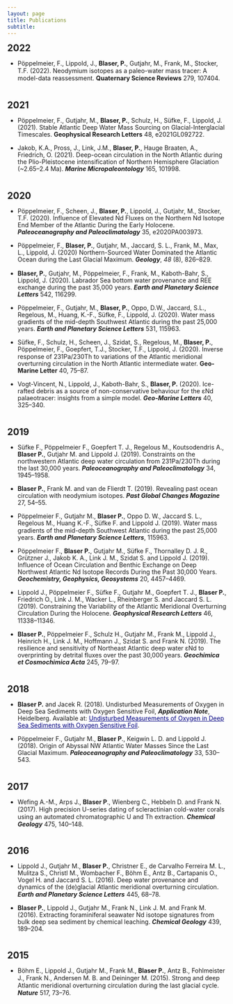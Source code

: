 ```yaml
---
layout: page
title: Publications
subtitle: 
---
```


<title></title>

<style type="text/css">
 @page { size: 21cm 29.7cm; margin: 2cm }
 td p { margin-top: 0.14cm; margin-bottom: 0.14cm; color: #000000; text-align: left; background: transparent; text-decoration: none }
 td p.western { font-family: "Liberation Serif", serif; font-size: 12pt; font-style: normal; font-weight: normal }
 td p.cjk { font-size: 12pt; font-style: normal; font-weight: normal }
 td p.ctl { font-size: 12pt; font-style: normal; font-weight: normal }
 h2 { margin-top: 0.25cm; margin-bottom: 0.25cm; background: transparent; page-break-before: auto; page-break-after: avoid }
 h2.western { font-family: "Liberation Sans", sans-serif; font-size: 15pt; font-weight: bold }
 h2.cjk { font-family: "Microsoft YaHei"; font-size: 16pt; font-weight: bold }
 h2.ctl { font-family: "Lucida Sans"; font-size: 16pt; font-weight: bold }
 h1 { margin-top: 0.55cm; margin-bottom: 0.22cm; background: transparent; page-break-before: auto; page-break-after: avoid }
 h1.western { font-family: "Liberation Sans", sans-serif; font-size: 17pt; font-weight: bold }
 h1.cjk { font-family: "Microsoft YaHei"; font-size: 18pt; font-weight: bold }
 h1.ctl { font-family: "Lucida Sans"; font-size: 18pt; font-weight: bold }
 dd { margin-left: 1cm; margin-bottom: 0.25cm; line-height: 115%; background: transparent }
 p { margin-bottom: 0.25cm; line-height: 115%; background: transparent; page-break-before: auto }
 strong { font-weight: bold }
 cite { font-style: italic }
 a:visited { color: #800000; so-language: zxx; text-decoration: underline }
 a:link { color: #000080; so-language: zxx; text-decoration: underline }
 </style>

## 2022

- Pöppelmeier, F., Lippold, J., **Blaser, P.**, Gutjahr, M., Frank, M., Stocker, T.F. (2022).
   Neodymium isotopes as a paleo-water mass tracer: A model-data reassessment. **Quaternary Science Reviews** 279, 107404.

<br>

## 2021

- Pöppelmeier, F., Gutjahr, M., **Blaser, P.**, Schulz, H., Süfke, F., Lippold, J. (2021).
   Stable Atlantic Deep Water Mass Sourcing on Glacial-Interglacial Timescales. **Geophysical Research Letters** 48, e2021GL092722.

- Jakob, K.A., Pross, J., Link, J.M., **Blaser, P.**, Hauge Braaten, A., Friedrich, O. (2021). Deep-ocean circulation in the North Atlantic during the Plio-Pleistocene intensification of Northern Hemisphere Glaciation (~2.65–2.4 Ma). ***Marine Micropaleontology*** 165, 101998.

<br>

## 2020

- Pöppelmeier, F., Scheen, J., **Blaser, P.**, Lippold, J., Gutjahr, M., Stocker, T.F. (2020). Influence of Elevated Nd Fluxes on the Northern Nd Isotope End Member of the Atlantic During the Early Holocene. ***Paleoceanography and Paleoclimatology*** 35, e2020PA003973.

- Pöppelmeier, F., **Blaser, P.**, Gutjahr, M., Jaccard, S. L., Frank, M., Max, L., Lippold, J. (2020) Northern-Sourced Water Dominated the Atlantic Ocean during
   the Last Glacial Maximum. ***Geology***, *48* (8), 826–829.

- **Blaser, P.**, Gutjahr, M., Pöppelmeier, F., Frank, M., Kaboth-Bahr, S., Lippold, J. (2020). Labrador Sea bottom water provenance and REE exchange during the past 35,000 years. ***Earth and Planetary Science Letters*** 542, 116299.

- Pöppelmeier, F., Gutjahr, M., **Blaser, P.**, Oppo, D.W., Jaccard, S.L., Regelous, M., Huang, K.-F., Süfke, F., Lippold, J. (2020). Water mass gradients of the mid-depth Southwest Atlantic during the past 25,000 years. ***Earth and Planetary Science Letters*** 531, 115963.

- Süfke, F., Schulz, H., Scheen, J., Szidat, S., Regelous, M., **Blaser, P.**, Pöppelmeier, F., Goepfert, T.J., Stocker, T.F., Lippold, J. (2020). Inverse response of 231Pa/230Th to variations of the Atlantic meridional overturning circulation in the North Atlantic intermediate water. **Geo-Marine Letter** 40, 75–87.

- Vogt-Vincent, N., Lippold, J., Kaboth-Bahr, S., **Blaser, P.** (2020). Ice-rafted debris as a source of non-conservative behaviour for the εNd palaeotracer: insights from a simple model. ***Geo-Marine Letters*** 40, 325–340.

<br>

## 2019

- Süfke F., Pöppelmeier F., Goepfert T. J., Regelous M., Koutsodendris A., **Blaser
   P.**, Gutjahr M. and Lippold J. (2019). Constraints on the northwestern Atlantic deep water circulation from 231Pa/230Th during the last 30,000 years. ***Paleoceanography and Paleoclimatology*** 34, 1945–1958.

- **Blaser P.**, Frank M. and van de Flierdt T. (2019). Revealing past ocean circulation with neodymium isotopes. ***Past Global Changes Magazine*** 27, 54–55.

- Pöppelmeier F., Gutjahr M., **Blaser P.**, Oppo D. W., Jaccard S. L., Regelous M., Huang K.-F., Süfke F. and Lippold J. (2019). Water mass gradients of the mid-depth Southwest Atlantic during the past 25,000 years. ***Earth and Planetary Science   Letters***, 115963.

- Pöppelmeier F., **Blaser P.**, Gutjahr M., Süfke F., Thornalley D. J. R., Grützner J., Jakob K. A., Link J. M., Szidat S. and Lippold J. (2019). Influence of Ocean Circulation and Benthic Exchange on Deep Northwest Atlantic Nd Isotope Records During the Past 30,000 Years. ***Geochemistry, Geophysics, Geosystems*** 20, 4457–4469.

- Lippold J., Pöppelmeier F., Süfke F., Gutjahr M., Goepfert T. J., **Blaser P.**, Friedrich O., Link J. M., Wacker L., Rheinberger S. and Jaccard S. L. (2019). Constraining the Variability of the Atlantic Meridional Overturning Circulation During the Holocene. ***Geophysical Research Letters*** 46, 11338–11346.

- **Blaser P.**, Pöppelmeier F., Schulz H., Gutjahr M., Frank M., Lippold J., Heinrich H., Link J. M., Hoffmann J., Szidat S. and Frank N. (2019). The resilience and sensitivity of Northeast Atlantic deep water εNd to overprinting by detrital fluxes over the past 30,000 years. ***Geochimica et Cosmochimica Acta*** 245, 79–97.

<br>

## 2018

- **Blaser P.** and Jacek R. (2018). Undisturbed Measurements of Oxygen in Deep Sea Sediments with Oxygen Sensitive Foil, ***Application Note***, Heidelberg. Available at:
   [Undisturbed Measurements of Oxygen in Deep Sea Sediments with Oxygen Sensitive Foil](https://www.presens.de/knowledge/publications/application-note/undisturbed-measurements-of-oxygen-in-deep-sea-sediments-with-oxygen-sensitive-foil-1598.html).

- Pöppelmeier F., Gutjahr M., **Blaser P**., Keigwin L. D. and Lippold J. (2018). Origin of Abyssal NW Atlantic Water Masses Since the Last Glacial Maximum. ***Paleoceanography and Paleoclimatology*** 33, 530–543.

<br>

## 2017

- Wefing A.-M., Arps J., **Blaser P**., Wienberg C., Hebbeln D. and Frank N. (2017). High precision U-series dating of scleractinian cold-water corals using an automated chromatographic U and Th extraction. ***Chemical Geology*** 475, 140–148.

<br>

## 2016

- Lippold J., Gutjahr M., **Blaser P.**, Christner E., de Carvalho Ferreira M. L., Mulitza S., Christl M., Wombacher F., Böhm E., Antz B., Cartapanis O., Vogel H. and Jaccard S. L. (2016). Deep water provenance and dynamics of the (de)glacial Atlantic meridional overturning circulation. ***Earth and Planetary Science Letters*** 445, 68–78.

- **Blaser P.**, Lippold J., Gutjahr M., Frank N., Link J. M. and Frank M. (2016). Extracting foraminiferal seawater Nd isotope signatures from bulk deep sea
   sediment by chemical leaching. ***Chemical Geology*** 439, 189–204.

<br>

## 2015

- Böhm E., Lippold J., Gutjahr M., Frank M., **Blaser P.**, Antz B., Fohlmeister J., Frank N., Andersen M. B. and Deininger M. (2015). Strong and deep Atlantic meridional overturning circulation during the last glacial cycle. ***Nature*** 517, 73–76.
